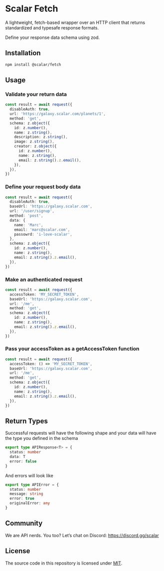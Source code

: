 # Scalar Fetch

A lightweight, fetch-based wrapper over an HTTP client that returns standardized and typesafe response formats.

Define your response data schema using zod.

## Installation

```bash
npm install @scalar/fetch
```

## Usage

### Validate your return data

```ts
const result = await request({
  disableAuth: true,
  url: 'https://galaxy.scalar.com/planets/1',
  method: 'get',
  schema: z.object({
    id: z.number(),
    name: z.string(),
    description: z.string(),
    image: z.string(),
    creator: z.object({
      id: z.number(),
      name: z.string(),
      email: z.string().z.email(),
    }),
  }),
})
```

### Define your request body data

```ts
const result = await request({
  disableAuth: true,
  baseUrl: 'https://galaxy.scalar.com',
  url: '/user/signup',
  method: 'post',
  data: {
    name: 'Marc',
    email: 'marc@scalar.com',
    passowrd: 'i-love-scalar',
  },
  schema: z.object({
    id: z.number(),
    name: z.string(),
    email: z.string().z.email(),
  }),
})
```

### Make an authenticated request

```ts
const result = await request({
  accessToken: 'MY_SECRET_TOKEN',
  baseUrl: 'https://galaxy.scalar.com',
  url: '/me',
  method: 'get',
  schema: z.object({
    id: z.number(),
    name: z.string(),
    email: z.string().z.email(),
  }),
})
```

### Pass your accessToken as a getAccessToken function

```ts
const result = await request({
  accessToken: () => 'MY_SECRET_TOKEN',
  baseUrl: 'https://galaxy.scalar.com',
  url: '/me',
  method: 'get',
  schema: z.object({
    id: z.number(),
    name: z.string(),
    email: z.string().z.email(),
  }),
})
```

## Return Types

Successful requests will have the following shape and your data will have the type you defined in the schema

```ts
export type APIResponse<T> = {
  status: number
  data: T
  error: false
}
```

And errors will look like

```ts
export type APIError = {
  status: number
  message: string
  error: true
  originalError: any
}
```

## Community

We are API nerds. You too? Let’s chat on Discord: <https://discord.gg/scalar>

## License

The source code in this repository is licensed under [MIT](https://github.com/scalar/scalar/blob/main/LICENSE).
